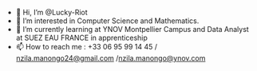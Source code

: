 - 👋 Hi, I’m @Lucky-Riot
- 👀 I’m interested in Computer Science and Mathematics.
- 🌱 I’m currently learning at YNOV Montpellier Campus and Data Analyst at SUEZ EAU FRANCE in apprenticeship
- 📫 How to reach me : +33 06 95 99 14 45 / nzila.manongo24@gmail.com /nzila.manongo@ynov.com

<!---
Lucky-Riot/Lucky-Riot is a ✨ special ✨ repository because its `README.md` (this file) appears on your GitHub profile.
You can click the Preview link to take a look at your changes.
--->
